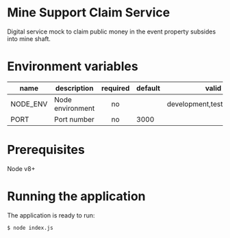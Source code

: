 
# Mine Support Claim Service
Digital service mock to claim public money in the event property subsides into mine shaft.

# Environment variables

| name     | description      | required | default |            valid            | notes |
|----------|------------------|:--------:|---------|:---------------------------:|-------|
| NODE_ENV | Node environment |    no    |         | development,test,production |       |
| PORT     | Port number      |    no    | 3000    |                             |       |

# Prerequisites

Node v8+

# Running the application

The application is ready to run:

`$ node index.js`
